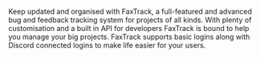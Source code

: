 Keep updated and organised with FaxTrack, a full-featured and advanced bug and feedback tracking system for projects of all kinds. With plenty of customisation and a built in API for developers FaxTrack is bound to help you manage your big projects. FaxTrack supports basic logins along with Discord connected logins to make life easier for your users.
